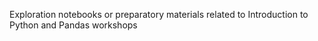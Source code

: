 Exploration notebooks or preparatory materials related to Introduction to Python and Pandas workshops
